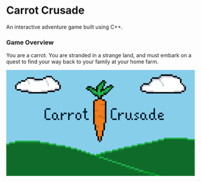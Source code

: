 # Carrot Crusade

An interactive adventure game built using C++. 

### Game Overview
You are a carrot. You are stranded in a strange land, and must embark on a quest 
to find your way back to your family at your home farm.

![Caret Crusade Image](images/home-screen.png)
